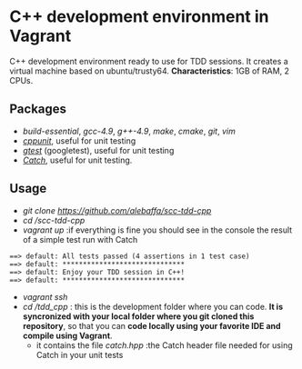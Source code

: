 # C++ development environment in Vagrant
C++ development environment ready to use for TDD sessions.
It creates a virtual machine based on ubuntu/trusty64.
**Characteristics**: 1GB of RAM, 2 CPUs.
## Packages
* *build-essential*, *gcc-4.9*, *g++-4.9*, *make*, *cmake*, *git*, *vim*
* *[cppunit](http://sourceforge.net/projects/cppunit/)*, useful for unit testing
* *[gtest](https://github.com/google/googletest)* (googletest), useful for unit testing
* *[Catch](https://github.com/philsquared/Catch/)*, useful for unit testing.
## Usage
* *git clone https://github.com/alebaffa/scc-tdd-cpp*
* *cd /scc-tdd-cpp*
* *vagrant up* :if everything is fine you should see in the console the result of a simple test run with Catch
```
==> default: All tests passed (4 assertions in 1 test case)
==> default: ******************************
==> default: Enjoy your TDD session in C++!
==> default: ******************************
```
* *vagrant ssh*
* *cd /tdd_cpp* : this is the development folder where you can code. **It is syncronized with your local folder where you git cloned this repository**, so that you can **code locally using your favorite IDE and compile using Vagrant**.
  * it contains the file *catch.hpp* :the Catch header file needed for using Catch in your unit tests
